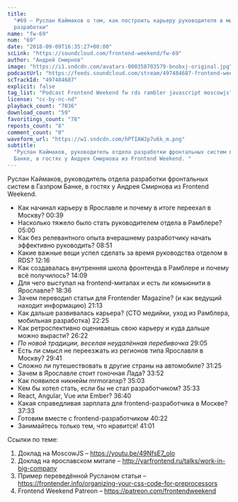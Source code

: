 ```yaml
---
title:
  "#69 – Руслан Каймаков о том, как построить карьеру руководителя в мире
  разработки"
name: "fw-69"
num: "69"
date: "2018-09-09T16:35:27+00:00"
scLink: "https://soundcloud.com/frontend-weekend/fw-69"
author: "Андрей Смирнов"
image: "https://i1.sndcdn.com/avatars-000358703579-bnobxj-original.jpg"
podcastUrl: "https://feeds.soundcloud.com/stream/497484687-frontend-weekend-fw-69.m4a"
scTrackId: "497484687"
explicit: false
tag_list: "Podcast Frontend Weekend fw rds rambler javascript moscowjs"
license: "cc-by-nc-nd"
playback_count: "7036"
download_count: "59"
favoritings_count: "78"
reposts_count: "8"
comment_count: "0"
waveform_url: "https://w1.sndcdn.com/hPTIAWJp7u6k_m.png"
subtitle:
  "Руслан Каймаков, руководитель отдела разработки фронтальных систем в Газпром
  Банке, в гостях у Андрея Смирнова из Frontend Weekend. "
---
```


Руслан Каймаков, руководитель отдела разработки фронтальных систем в Газпром
Банке, в гостях у Андрея Смирнова из Frontend Weekend.

- Как начинал карьеру в Ярославле и почему в итоге переехал в Москву?
  <timecode sec="39">00:39</timecode>
- Насколько тяжело было стать руководителем отдела в Рамблере?
  <timecode sec="300">05:00</timecode>
- Как без релевантного опыта вчерашнему разработчику начать эффективно
  руководить? <timecode sec="531">08:51</timecode>
- Какие важные вещи успел сделать за время руководства отделом в RDS?
  <timecode sec="736">12:16</timecode>
- Как создавалась внутренняя школа фронтенда в Рамблере и почему всё получилось?
  <timecode sec="849">14:09</timecode>
- Для чего выступал на frontend-митапах и есть ли комьюнити в Ярославле?
  <timecode sec="1116">18:36</timecode>
- Зачем переводил статьи для Frontender Magazine? (и как ведущий находит
  информацию) <timecode sec="1273">21:13</timecode>
- Как дальше развивалась карьера? (CTO медийки, уход из Рамблера, мобильная
  разработка) <timecode sec="1345">22:25</timecode>
- Как ретроспективно оцениваешь свою карьеру и куда дальше можно вырасти?
  <timecode sec="1582">26:22</timecode>
- _По новой традиции, веселая неудалённая перебивочка_
  <timecode sec="1745">29:05</timecode>
- Есть ли смысл не переезжать из регионов типа Ярославля в Москву?
  <timecode sec="1781">29:41</timecode>
- Сложно ли путешествовать в другие страны на автомобиле?
  <timecode sec="1885">31:25</timecode>
- Зачем в Ярославле стоит гоночная Лада? <timecode sec="2032">33:52</timecode>
- Как появился никнейм mrmoranxp? <timecode sec="2103">35:03</timecode>
- Кем бы хотел стать, если бы не стал разработчиком?
  <timecode sec="2133">35:33</timecode>
- React, Angular, Vue или Ember? <timecode sec="2200">36:40</timecode>
- Какая справедливая зарплата для frontend-разработчика в Москве?
  <timecode sec="2253">37:33</timecode>
- Готовим вместе с frontend-разработчиком <timecode sec="2422">40:22</timecode>
- Занимайтесь только тем, что нравится! <timecode sec="2461">41:01</timecode>

Ссылки по теме:

1. Доклад на MoscowJS – <https://youtu.be/49NfsE7_olo>
2. Доклад на ярославском митапе –
   <http://yarfrontend.ru/talks/work-in-big-company>
3. Пример переведённой Русланом статьи –
   <https://frontender.info/organizing-your-css-code-for-preprocessors>
4. Frontend Weekend Patreon – <https://patreon.com/frontendweekend>
